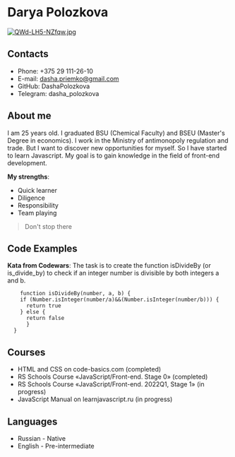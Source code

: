 # Darya Polozkova

[![QWd-LH5-NZfqw.jpg](https://i.postimg.cc/28PhRnDz/QWd-LH5-NZfqw.jpg)](https://postimg.cc/6yfyC2qS)

## Contacts
* Phone: +375 29 111-26-10
* E-mail: dasha.priemko@gmail.com
* GitHub: DashaPolozkova
* Telegram: dasha_polozkova

## About me
 I am 25 years old. I graduated BSU (Chemiсal Faculty) and BSEU (Master's Degree in economics).  I work in the Ministry of antimonopoly regulation and trade. But I want to discover new opportunities for myself. So I have started to learn Javascript.
 My goal is to gain knowledge in the field of front-end development.

 **My strengths**:
  - Quick learner
  - Diligence
  - Responsibility
  - Team playing

> Don't stop there

## Code Examples
**Kata from Codewars**: The task is to create the function isDivideBy (or is_divide_by) to check if an integer number is divisible by both integers a and b.

```
    function isDivideBy(number, a, b) {
    if (Number.isInteger(number/a)&&(Number.isInteger(number/b))) {
      return true 
    } else {
      return false
      }
  }
  ```

## Courses

* HTML and CSS on code-basics.com (completed)
* RS Schools Course «JavaScript/Front-end. Stage 0» (completed)
* RS Schools Course «JavaScript/Front-end. 2022Q1, Stage 1» (in progress)
* JavaScript Manual on learnjavascript.ru (in progress)

## Languages

* Russian - Native
* English - Pre-intermediate
